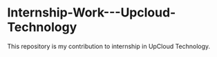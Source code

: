 # Internship-Work---Upcloud-Technology
This repository is my contribution to internship in UpCloud Technology.
